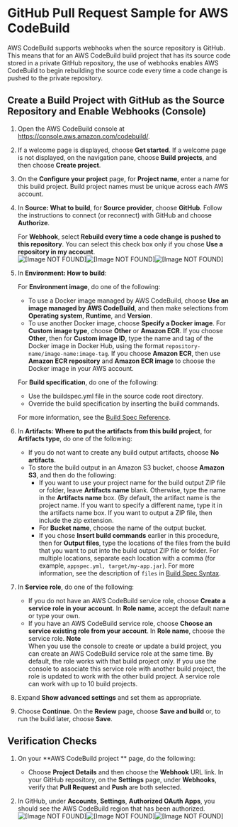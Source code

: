 # GitHub Pull Request Sample for AWS CodeBuild<a name="sample-github-pull-request"></a>

AWS CodeBuild supports webhooks when the source repository is GitHub\. This means that for an AWS CodeBuild build project that has its source code stored in a private GitHub repository, the use of webhooks enables AWS CodeBuild to begin rebuilding the source code every time a code change is pushed to the private repository\.

## Create a Build Project with GitHub as the Source Repository and Enable Webhooks \(Console\)<a name="sample-github-pull-request-running"></a>

1. Open the AWS CodeBuild console at [https://console\.aws\.amazon\.com/codebuild/](https://console.aws.amazon.com/codebuild/)\.

1. If a welcome page is displayed, choose **Get started**\. If a welcome page is not displayed, on the navigation pane, choose **Build projects**, and then choose **Create project**\.

1. On the **Configure your project** page, for **Project name**, enter a name for this build project\. Build project names must be unique across each AWS account\.

1. In **Source: What to build**, for **Source provider**, choose **GitHub**\. Follow the instructions to connect \(or reconnect\) with GitHub and choose **Authorize**\.

   For **Webhook**, select **Rebuild every time a code change is pushed to this repository**\. You can select this check box only if you chose **Use a repository in my account**\.  
![\[Image NOT FOUND\]](http://docs.aws.amazon.com/codebuild/latest/userguide/images/webhook.png)![\[Image NOT FOUND\]](http://docs.aws.amazon.com/codebuild/latest/userguide/)![\[Image NOT FOUND\]](http://docs.aws.amazon.com/codebuild/latest/userguide/)

1. In **Environment: How to build**:

   For **Environment image**, do one of the following:
   + To use a Docker image managed by AWS CodeBuild, choose **Use an image managed by AWS CodeBuild**, and then make selections from **Operating system**, **Runtime**, and **Version**\.
   + To use another Docker image, choose **Specify a Docker image**\. For **Custom image type**, choose **Other** or **Amazon ECR**\. If you choose **Other**, then for **Custom image ID**, type the name and tag of the Docker image in Docker Hub, using the format `repository-name/image-name:image-tag`\. If you choose **Amazon ECR**, then use **Amazon ECR repository** and **Amazon ECR image** to choose the Docker image in your AWS account\. 

   For **Build specification**, do one of the following:
   + Use the buildspec\.yml file in the source code root directory\.
   + Override the build specification by inserting the build commands\.

   For more information, see the [Build Spec Reference](build-spec-ref.md)\.

1. In **Artifacts: Where to put the artifacts from this build project**, for **Artifacts type**, do one of the following:
   + If you do not want to create any build output artifacts, choose **No artifacts**\.
   + To store the build output in an Amazon S3 bucket, choose **Amazon S3**, and then do the following:
     + If you want to use your project name for the build output ZIP file or folder, leave **Artifacts name** blank\. Otherwise, type the name in the **Artifacts name** box\. \(By default, the artifact name is the project name\. If you want to specify a different name, type it in the artifacts name box\. If you want to output a ZIP file, then include the zip extension\.
     + For **Bucket name**, choose the name of the output bucket\.
     + If you chose **Insert build commands** earlier in this procedure, then for **Output files**, type the locations of the files from the build that you want to put into the build output ZIP file or folder\. For multiple locations, separate each location with a comma \(for example, `appspec.yml, target/my-app.jar`\)\. For more information, see the description of `files` in [Build Spec Syntax](build-spec-ref.md#build-spec-ref-syntax)\.

1. In **Service role**, do one of the following:
   + If you do not have an AWS CodeBuild service role, choose **Create a service role in your account**\. In **Role name**, accept the default name or type your own\.
   + If you have an AWS CodeBuild service role, choose **Choose an service existing role from your account**\. In **Role name**, choose the service role\.
**Note**  
When you use the console to create or update a build project, you can create an AWS CodeBuild service role at the same time\. By default, the role works with that build project only\. If you use the console to associate this service role with another build project, the role is updated to work with the other build project\. A service role can work with up to 10 build projects\.

1. Expand **Show advanced settings** and set them as appropriate\.

1. Choose **Continue**\. On the **Review** page, choose **Save and build** or, to run the build later, choose **Save**\.

## Verification Checks<a name="verification-checks"></a>

1. On your **AWS CodeBuild project ** page, do the following:
   + Choose **Project Details** and then choose the **Webhook** URL link\. In your GitHub repository, on the **Settings** page, under **Webhooks**, verify that **Pull Request** and **Push** are both selected\.

1. In GitHub, under **Accounts**, **Settings**, **Authorized OAuth Apps**, you should see the AWS CodeBuild region that has been authorized\.   
![\[Image NOT FOUND\]](http://docs.aws.amazon.com/codebuild/latest/userguide/images/github-oauth-apps.png)![\[Image NOT FOUND\]](http://docs.aws.amazon.com/codebuild/latest/userguide/)![\[Image NOT FOUND\]](http://docs.aws.amazon.com/codebuild/latest/userguide/)